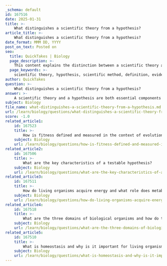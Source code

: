 ```yaml
---
_schema: default
id: 167516
date: 2025-01-31
title: >-
    What distinguishes a scientific theory from a hypothesis?
article_title: >-
    What distinguishes a scientific theory from a hypothesis?
date_format: MMM DD, YYYY
post_on_text: Posted on
seo:
  title: QuickTakes | Biology
  page_description: >-
    This content explains the distinction between a scientific theory and a hypothesis, detailing their definitions, levels of evidence, scope, and the evolution of scientific ideas.
  page_keywords: >-
    scientific theory, hypothesis, scientific method, definition, evidence, scope, explanations, observations, experiments, evolution of ideas
author: QuickTakes
question: >-
    What distinguishes a scientific theory from a hypothesis?
answer: >-
    A scientific theory and a hypothesis are both essential components of the scientific method, but they serve different purposes and are distinguished by their levels of support and scope.\n\n1. **Definition**:\n   - A **hypothesis** is a specific, testable prediction about the relationship between variables. It is often formulated based on observations and existing knowledge. For example, a hypothesis might state, "If plants are given more sunlight, then they will grow taller."\n   - A **scientific theory**, on the other hand, is a well-substantiated explanation of some aspect of the natural world that is based on a body of evidence. Theories are broader in scope and have been repeatedly tested and confirmed through observation and experimentation. Examples include the theory of evolution and cell theory.\n\n2. **Level of Evidence**:\n   - A hypothesis is typically an initial step in the scientific process, requiring testing through experiments and observations to determine its validity. It can be supported or refuted based on experimental results.\n   - A scientific theory is supported by a substantial amount of evidence gathered from multiple studies and experiments over time. It integrates and explains a wide range of observations and has withstood rigorous testing.\n\n3. **Scope**:\n   - Hypotheses are often narrow in focus, addressing specific questions or predictions.\n   - Theories encompass broader concepts and can explain a variety of phenomena. They can also generate new hypotheses for further testing.\n\n4. **Evolution of Ideas**:\n   - A hypothesis can evolve into a theory if it is consistently supported by evidence from various experiments and observations. Over time, as more data accumulates and hypotheses are tested, they can contribute to the establishment of a scientific theory.\n\nIn summary, while a hypothesis is a starting point for investigation, a scientific theory represents a comprehensive understanding of a natural phenomenon, supported by extensive evidence and research.
subject: Biology
file_name: what-distinguishes-a-scientific-theory-from-a-hypothesis.md
url: /learn/biology/questions/what-distinguishes-a-scientific-theory-from-a-hypothesis
score: -1.0
related_article1:
    id: 167523
    title: >-
        How is fitness defined and measured in the context of evolution?
    subject: Biology
    url: /learn/biology/questions/how-is-fitness-defined-and-measured-in-the-context-of-evolution
related_article2:
    id: 167506
    title: >-
        What are the key characteristics of a testable hypothesis?
    subject: Biology
    url: /learn/biology/questions/what-are-the-key-characteristics-of-a-testable-hypothesis
related_article3:
    id: 167511
    title: >-
        How do living organisms acquire energy and what role does metabolism play?
    subject: Biology
    url: /learn/biology/questions/how-do-living-organisms-acquire-energy-and-what-role-does-metabolism-play
related_article4:
    id: 167518
    title: >-
        What are the three domains of biological organisms and how do they differ?
    subject: Biology
    url: /learn/biology/questions/what-are-the-three-domains-of-biological-organisms-and-how-do-they-differ
related_article5:
    id: 167510
    title: >-
        What is homeostasis and why is it important for living organisms?
    subject: Biology
    url: /learn/biology/questions/what-is-homeostasis-and-why-is-it-important-for-living-organisms
---
```


&nbsp;